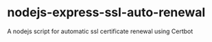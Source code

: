 # nodejs-express-ssl-auto-renewal
A nodejs script for automatic ssl certificate renewal using Certbot
